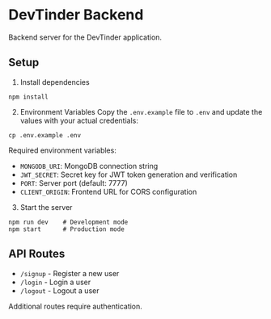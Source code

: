 # DevTinder Backend

Backend server for the DevTinder application.

## Setup

1. Install dependencies

```
npm install
```

2. Environment Variables
   Copy the `.env.example` file to `.env` and update the values with your actual credentials:

```
cp .env.example .env
```

Required environment variables:

- `MONGODB_URI`: MongoDB connection string
- `JWT_SECRET`: Secret key for JWT token generation and verification
- `PORT`: Server port (default: 7777)
- `CLIENT_ORIGIN`: Frontend URL for CORS configuration

3. Start the server

```
npm run dev    # Development mode
npm start      # Production mode
```

## API Routes

- `/signup` - Register a new user
- `/login` - Login a user
- `/logout` - Logout a user

Additional routes require authentication.
